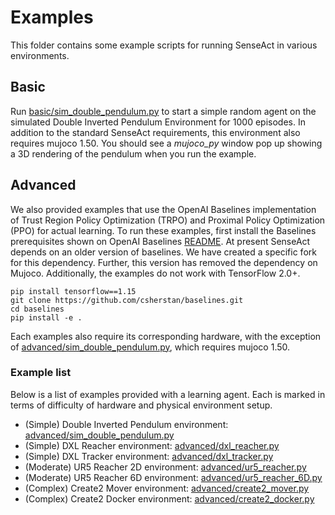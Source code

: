 # Examples

This folder contains some example scripts for running SenseAct in various environments.

## Basic

Run [basic/sim_double_pendulum.py](basic/sim_double_pendulum.py) to start a simple random agent on the simulated Double Inverted Pendulum Environment for 1000 episodes. In addition to the standard SenseAct requirements, this environment also requires mujoco 1.50. You should see a _mujoco_py_ window pop up showing a 3D rendering of the pendulum when you run the example.

## Advanced

We also provided examples that use the OpenAI Baselines implementation of Trust Region Policy Optimization (TRPO) and Proximal Policy Optimization (PPO) for actual learning. 
To run these examples, first install the Baselines prerequisites shown on OpenAI Baselines [README](https://github.com/openai/baselines).
At present SenseAct depends on an older version of baselines. We have created a specific fork for this dependency.
Further, this version has removed the dependency on Mujoco. Additionally, the examples do not work with TensorFlow 2.0+.

```
pip install tensorflow==1.15
git clone https://github.com/csherstan/baselines.git
cd baselines
pip install -e .
```

Each examples also require its corresponding hardware, with the exception of [advanced/sim_double_pendulum.py](advanced/sim_double_pendulum.py), which requires mujoco 1.50.

### Example list
Below is a list of examples provided with a learning agent. Each is marked in terms of difficulty of hardware and physical environment setup.
* (Simple) Double Inverted Pendulum environment: [advanced/sim_double_pendulum.py](advanced/sim_double_pendulum.py)
* (Simple) DXL Reacher environment: [advanced/dxl_reacher.py](advanced/dxl_reacher.py)
* (Simple) DXL Tracker environment: [advanced/dxl_tracker.py](advanced/dxl_tracker.py)
* (Moderate) UR5 Reacher 2D environment: [advanced/ur5_reacher.py](advanced/ur5_reacher.py)
* (Moderate) UR5 Reacher 6D environment: [advanced/ur5_reacher_6D.py](advanced/ur5_reacher_6D.py)
* (Complex) Create2 Mover environment: [advanced/create2_mover.py](advanced/create2_mover.py)
* (Complex) Create2 Docker environment: [advanced/create2_docker.py](advanced/create2_docker.py)
